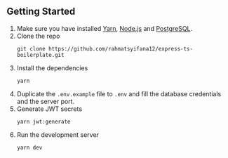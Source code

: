 ## Getting Started
1. Make sure you have installed [Yarn](https://classic.yarnpkg.com/lang/en/), [Node.js](https://nodejs.org/en/) and [PostgreSQL](https://www.postgresql.org/download/).
2. Clone the repo
   ```
   git clone https://github.com/rahmatsyifana12/express-ts-boilerplate.git
   ```
3. Install the dependencies
   ```
   yarn
   ```
4. Duplicate the `.env.example` file to `.env` and fill the database credentials and the server port.
5. Generate JWT secrets
   ```
   yarn jwt:generate
   ```
6. Run the development server
   ```
   yarn dev
   ```